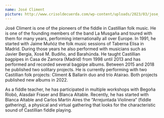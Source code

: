 ```yaml
---
name: José Climent
picture: http://www.crisoldecuerda.com/wp-content/uploads/2023/03/jose_climent300x300.png
---
```


José Climent is one of the pioneers of the fiddle in Castillian folk music. He is one of the founding members of the band La Musgaña and toured with them for many years, performing internationally all over Europe. In 1991, he started with Jaime Muñóz the folk music sessions of Taberna Elisa in Madrid. During those years he also performed with musicians such as Javier Bergia, Xosé M. Budiño, and Barahúnda. He taught Castillian bagpipes in Casa de Zamora (Madrid) from 1998 until 2013 and has performed and recorded several bagpipe albums. Between 2015 and 2018 he published two solitary projects. He is currently performing with two Castillian folk projects: Climent & Ballarín duo and trío Atairao. Both projects published new albums in 2022.

As a fiddle teacher, he has participated in multiple workshops with Begoña Riobó, Alasdair Fraser and Blanca Altable. Recently, he has started with Blanca Altable and Carlos Martín Aires the “Arrejuntada Violinera” (fiddle gathering), a physical and virtual gathering that looks for the characteristic sound of Castillian fiddle playing.
